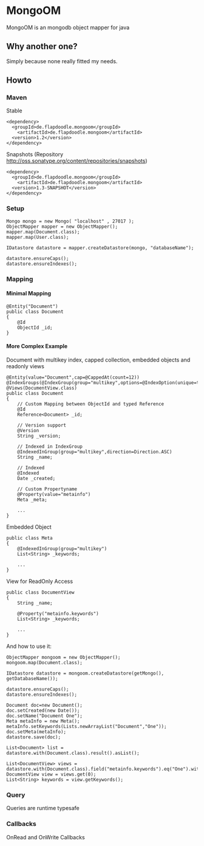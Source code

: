# MongoOM

MongoOM is an mongodb object mapper for java

## Why another one?

Simply because none really fitted my needs.

## Howto

### Maven

Stable

	<dependency>
	  <groupId>de.flapdoodle.mongoom</groupId>
		<artifactId>de.flapdoodle.mongoom</artifactId>
	  <version>1.2</version>
	</dependency>

Snapshots (Repository http://oss.sonatype.org/content/repositories/snapshots)

	<dependency>
	  <groupId>de.flapdoodle.mongoom</groupId>
		<artifactId>de.flapdoodle.mongoom</artifactId>
	  <version>1.3-SNAPSHOT</version>
	</dependency>

### Setup

	Mongo mongo = new Mongo( "localhost" , 27017 );
	ObjectMapper mapper = new ObjectMapper();
	mapper.map(Document.class);
	mapper.map(User.class);

	IDatastore datastore = mapper.createDatastore(mongo, "databaseName");
		
	datastore.ensureCaps();
	datastore.ensureIndexes();

### Mapping 	

#### Minimal Mapping

	@Entity("Document")
	public class Document
	{
		@Id
		ObjectId _id;
	}

#### More Complex Example

Document with multikey index, capped collection, embedded objects and readonly views
	
	@Entity(value="Document",cap=@CappedAt(count=12))
	@IndexGroups(@IndexGroup(group="multikey",options=@IndexOption(unique=true)))
	@Views(DocumentView.class)
	public class Document
	{
		// Custom Mapping between ObjectId and typed Reference
		@Id
		Reference<Document> _id;
		
		// Version support
		@Version
		String _version;
		
		// Indexed in IndexGroup
		@IndexedInGroup(group="multikey",direction=Direction.ASC)
		String _name;
		
		// Indexed
		@Indexed
		Date _created;
		
		// Custom Propertyname
		@Property(value="metainfo")
		Meta _meta;

		...
	}

Embedded Object

	public class Meta
	{
		@IndexedInGroup(group="multikey")
		List<String> _keywords;
		
		...
	}
	
View for ReadOnly Access

	public class DocumentView
	{
		String _name;

		@Property("metainfo.keywords")
		List<String> _keywords;
		
		...
	}
	
And how to use it:

	ObjectMapper mongoom = new ObjectMapper();
	mongoom.map(Document.class);

	IDatastore datastore = mongoom.createDatastore(getMongo(), getDatabaseName());
	
	datastore.ensureCaps();
	datastore.ensureIndexes();

	Document doc=new Document();
	doc.setCreated(new Date());
	doc.setName("Document One");
	Meta metaInfo = new Meta();
	metaInfo.setKeywords(Lists.newArrayList("Document","One"));
	doc.setMeta(metaInfo);
	datastore.save(doc);
	
	List<Document> list = datastore.with(Document.class).result().asList();
	
	List<DocumentView> views = datastore.with(Document.class).field("metainfo.keywords").eq("One").withView(DocumentView.class).asList();
	DocumentView view = views.get(0);
	List<String> keywords = view.getKeywords();

### Query

Queries are runtime typesafe

### Callbacks

OnRead and OnWrite Callbacks


